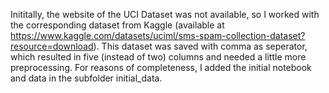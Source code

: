 
Inititally, the website of the UCI Dataset was not available, so I worked with the corresponding dataset from Kaggle (available at https://www.kaggle.com/datasets/uciml/sms-spam-collection-dataset?resource=download). This dataset was saved with comma as seperator, which resulted in five (instead of two) columns and needed a little more preprocessing. For reasons of completeness, I added the initial notebook and data in the subfolder initial_data.
